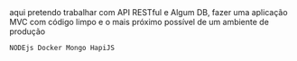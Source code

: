 ##
##
 aqui pretendo trabalhar com API RESTful e Algum DB,
 fazer uma aplicação MVC com código limpo e o mais próximo possível de
 um ambiente de produção

    NODEjs Docker Mongo HapiJS

##


##



##


##